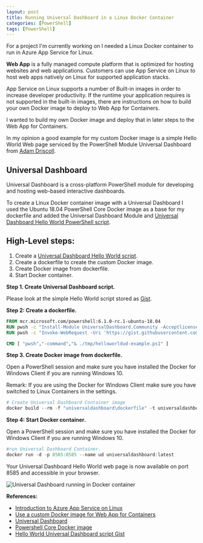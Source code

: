 ```yaml
---
layout: post
title: Running Universal Dashboard in a Linux Docker Container
categories: [PowerShell]
tags: [PowerShell]
---
```


For a project I'm currently working on I needed a Linux Docker container to run in Azure App Service for Linux.

**Web App** is a fully managed compute platform that is optimized for hosting websites and web applications. Customers can use App Service on Linux to host web apps natively on Linux for supported application stacks.

App Service on Linux supports a number of Built-in images in order to increase developer productivity. If the runtime your application requires is not supported in the built-in images, there are instructions on how to build your own Docker image to deploy to Web App for Containers.

I wanted to build my own Docker image and deploy that in later steps to the Web App for Containers.

In my opinion a good example for my custom Docker image is a simple Hello World Web page serviced by the PowerShell Module Universal Dashboard from <a href="https://twitter.com/adamdriscoll" target="_blank">Adam Driscoll</a>.

## Universal Dashboard
Universal Dashboard is a cross-platform PowerShell module for developing and hosting web-based interactive dashboards.

To create a Linux Docker container image with a Universal Dashboard I used the Ubuntu 18.04 PowerShell Core Docker image as a base for my dockerfile and added the Universal Dashboard Module and <a href="https://gist.github.com/stefanstranger/cb74f5d78d7f4111c6c66915bc89a35f" target="_blank">Universal Dashboard Hello World PowerShell script</a>.

## High-Level steps:
1. Create a <a href="https://gist.github.com/stefanstranger/cb74f5d78d7f4111c6c66915bc89a35f" target="_blank">Universal Dashboard Hello World script</a>.
2. Create a dockerfile to create the custom Docker image.
3. Create Docker image from dockerfile.
4. Start Docker container.


**Step 1. Create Universal Dashboard script.**

Please look at the simple Hello World script stored as <a href="https://gist.github.com/stefanstranger/cb74f5d78d7f4111c6c66915bc89a35f" target="_blank">Gist</a>.

**Step 2: Create a dockerfile.**
```dockerfile
FROM mcr.microsoft.com/powershell:6.1.0-rc.1-ubuntu-18.04
RUN pwsh -c "Install-Module UniversalDashboard.Community -Acceptlicense -Force"
RUN pwsh -c "Invoke-WebRequest -Uri 'https://gist.githubusercontent.com/stefanstranger/cb74f5d78d7f4111c6c66915bc89a35f/raw/9a1ec9330a299593ef3d89925e0f88fc5c222641/HelloWorldUD-Example.ps1' -Method Get -OutFile /tmp/helloworldud-example.ps1"

CMD [ "pwsh","-command","& ./tmp/helloworldud-example.ps1" ]
```

**Step 3. Create Docker image from dockerfile.**

Open a PowerShell session and make sure you have installed the Docker for Windows Client if you are running Windows 10.

Remark:
If you are using the Docker for Windows Client make sure you have switched to Linux Containers in the settings.

```powershell
# Create Universal Dashboard Container image
docker build --rm -f "universaldashboard\dockerfile" -t universaldashboard:latest universaldashboard
```

**Step 4: Start Docker container.**

Open a PowerShell session and make sure you have installed the Docker for Windows Client if you are running Windows 10.

```powershell
#run Universal Dashboard Container.
docker run -d -p 8585:8585 --name ud universaldashboard:latest
```

Your Universal Dashboard Hello World web page is now available on port 8585 and accessible in your browser.

![Universal Dashboard running in Docker container](/assets/uddocker.gif)






**References:**
* <a href="https://docs.microsoft.com/en-us/azure/app-service/containers/app-service-linux-intro" target="_blank">Introduction to Azure App Service on Linux</a>
* <a href="https://docs.microsoft.com/en-us/azure/app-service/containers/tutorial-custom-docker-image" target="_blank">Use a custom Docker image for Web App for Containers</a>
* <a href="https://universaldashboard.io/" target="_blank">Universal Dashboard</a>
* <a href="https://hub.docker.com/r/microsoft/powershell/" target="_blank">Powershell Core Docker image</a>
* <a href="https://gist.github.com/stefanstranger/45d8129758eb44b44683c14dba2b8c45" target="_blank">Hello World Universal Dashboard script Gist</a>
